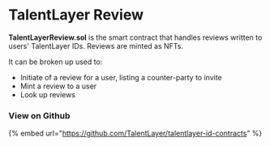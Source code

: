 # TalentLayer Review

**TalentLayerReview.sol** is the smart contract that handles reviews written to users' TalentLayer IDs. Reviews are minted as NFTs.&#x20;

It can be broken up used to:&#x20;

* Initiate of a review for a user, listing a counter-party to invite
* Mint a review to a user
* Look up reviews

### View on Github

{% embed url="https://github.com/TalentLayer/talentlayer-id-contracts" %}
